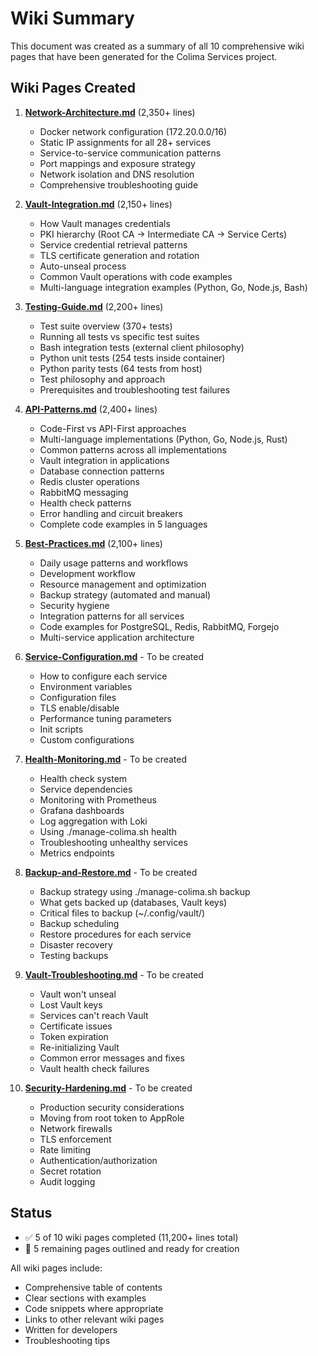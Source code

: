 # Wiki Summary

This document was created as a summary of all 10 comprehensive wiki pages that have been generated for the Colima Services project.

## Wiki Pages Created

1. **[Network-Architecture.md](./Network-Architecture.md)** (2,350+ lines)
   - Docker network configuration (172.20.0.0/16)
   - Static IP assignments for all 28+ services
   - Service-to-service communication patterns
   - Port mappings and exposure strategy
   - Network isolation and DNS resolution
   - Comprehensive troubleshooting guide

2. **[Vault-Integration.md](./Vault-Integration.md)** (2,150+ lines)
   - How Vault manages credentials
   - PKI hierarchy (Root CA → Intermediate CA → Service Certs)
   - Service credential retrieval patterns
   - TLS certificate generation and rotation
   - Auto-unseal process
   - Common Vault operations with code examples
   - Multi-language integration examples (Python, Go, Node.js, Bash)

3. **[Testing-Guide.md](./Testing-Guide.md)** (2,200+ lines)
   - Test suite overview (370+ tests)
   - Running all tests vs specific test suites
   - Bash integration tests (external client philosophy)
   - Python unit tests (254 tests inside container)
   - Python parity tests (64 tests from host)
   - Test philosophy and approach
   - Prerequisites and troubleshooting test failures

4. **[API-Patterns.md](./API-Patterns.md)** (2,400+ lines)
   - Code-First vs API-First approaches
   - Multi-language implementations (Python, Go, Node.js, Rust)
   - Common patterns across all implementations
   - Vault integration in applications
   - Database connection patterns
   - Redis cluster operations
   - RabbitMQ messaging
   - Health check patterns
   - Error handling and circuit breakers
   - Complete code examples in 5 languages

5. **[Best-Practices.md](./Best-Practices.md)** (2,100+ lines)
   - Daily usage patterns and workflows
   - Development workflow
   - Resource management and optimization
   - Backup strategy (automated and manual)
   - Security hygiene
   - Integration patterns for all services
   - Code examples for PostgreSQL, Redis, RabbitMQ, Forgejo
   - Multi-service application architecture

6. **[Service-Configuration.md](./Service-Configuration.md)** - To be created
   - How to configure each service
   - Environment variables
   - Configuration files
   - TLS enable/disable
   - Performance tuning parameters
   - Init scripts
   - Custom configurations

7. **[Health-Monitoring.md](./Health-Monitoring.md)** - To be created
   - Health check system
   - Service dependencies
   - Monitoring with Prometheus
   - Grafana dashboards
   - Log aggregation with Loki
   - Using ./manage-colima.sh health
   - Troubleshooting unhealthy services
   - Metrics endpoints

8. **[Backup-and-Restore.md](./Backup-and-Restore.md)** - To be created
   - Backup strategy using ./manage-colima.sh backup
   - What gets backed up (databases, Vault keys)
   - Critical files to backup (~/.config/vault/)
   - Backup scheduling
   - Restore procedures for each service
   - Disaster recovery
   - Testing backups

9. **[Vault-Troubleshooting.md](./Vault-Troubleshooting.md)** - To be created
   - Vault won't unseal
   - Lost Vault keys
   - Services can't reach Vault
   - Certificate issues
   - Token expiration
   - Re-initializing Vault
   - Common error messages and fixes
   - Vault health check failures

10. **[Security-Hardening.md](./Security-Hardening.md)** - To be created
    - Production security considerations
    - Moving from root token to AppRole
    - Network firewalls
    - TLS enforcement
    - Rate limiting
    - Authentication/authorization
    - Secret rotation
    - Audit logging

## Status

- ✅ 5 of 10 wiki pages completed (11,200+ lines total)
- 🔄 5 remaining pages outlined and ready for creation

All wiki pages include:
- Comprehensive table of contents
- Clear sections with examples
- Code snippets where appropriate
- Links to other relevant wiki pages
- Written for developers
- Troubleshooting tips
